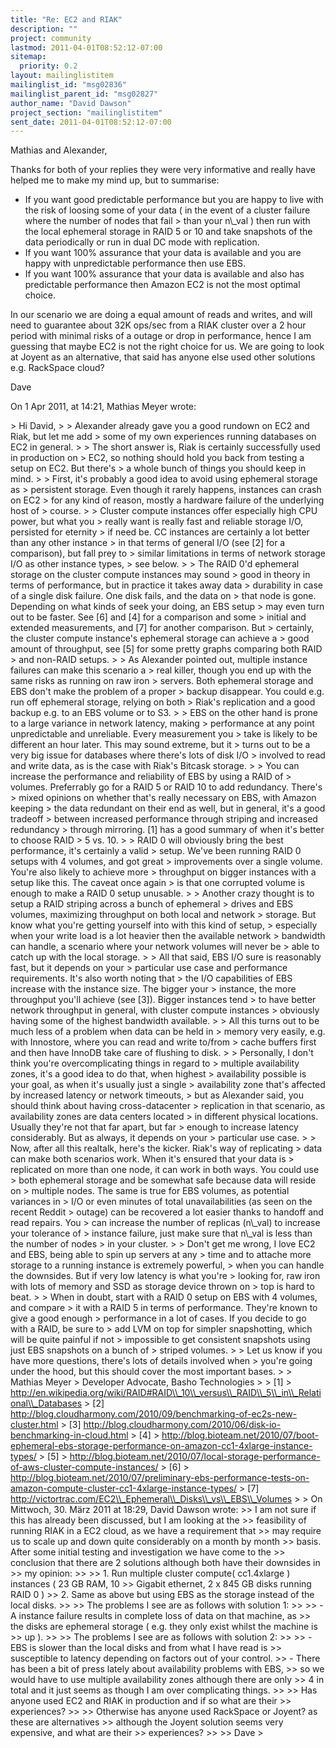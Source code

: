 ```yaml
---
title: "Re: EC2 and RIAK"
description: ""
project: community
lastmod: 2011-04-01T08:52:12-07:00
sitemap:
  priority: 0.2
layout: mailinglistitem
mailinglist_id: "msg02836"
mailinglist_parent_id: "msg02827"
author_name: "David Dawson"
project_section: "mailinglistitem"
sent_date: 2011-04-01T08:52:12-07:00
---
```



Mathias and Alexander,

 Thanks for both of your replies they were very informative and really 
have helped me to make my mind up, but to summarise:

 - If you want good predictable performance but you are happy to live 
with the risk of loosing some of your data ( in the event of a cluster failure 
where the number of nodes that fail &gt; than your n\\_val ) then run with the local 
ephemeral storage in RAID 5 or 10 and take snapshots of the data periodically 
or run in dual DC mode with replication.
 - If you want 100% assurance that your data is available and you are 
happy with unpredictable performance then use EBS.
 - If you want 100% assurance that your data is available and also has 
predictable performance then Amazon EC2 is not the most optimal choice.

 In our scenario we are doing a equal amount of reads and writes, and 
will need to guarantee about 32K ops/sec from a RIAK cluster over a 2 hour 
period with minimal risks of a outage or drop in performance, hence I am 
guessing that maybe EC2 is not the right choice for us. We are going to look at 
Joyent as an alternative, that said has anyone else used other solutions e.g. 
RackSpace cloud?

Dave


On 1 Apr 2011, at 14:21, Mathias Meyer wrote:

&gt; Hi David,
&gt; 
&gt; Alexander already gave you a good rundown on EC2 and Riak, but let me add 
&gt; some of my own experiences running databases on EC2 in general. 
&gt; 
&gt; The short answer is, Riak is certainly successfully used in production on 
&gt; EC2, so nothing should hold you back from testing a setup on EC2. But there's 
&gt; a whole bunch of things you should keep in mind.
&gt; 
&gt; First, it's probably a good idea to avoid using ephemeral storage as 
&gt; persistent storage. Even though it rarely happens, instances can crash on EC2 
&gt; for any kind of reason, mostly a hardware failure of the underlying host of 
&gt; course.
&gt; 
&gt; Cluster compute instances offer especially high CPU power, but what you 
&gt; really want is really fast and reliable storage I/O, persisted for eternity 
&gt; if need be. CC instances are certainly a lot better than any other instance 
&gt; in that terms of general I/O (see [2] for a comparison), but fall prey to 
&gt; similar limitations in terms of network storage I/O as other instance types, 
&gt; see below.
&gt; 
&gt; The RAID 0'd ephemeral storage on the cluster compute instances may sound 
&gt; good in theory in terms of performance, but in practice it takes away data 
&gt; durability in case of a single disk failure. One disk fails, and the data on 
&gt; that node is gone. Depending on what kinds of seek your doing, an EBS setup 
&gt; may even turn out to be faster. See [6] and [4] for a comparison and some 
&gt; initial and extended measurements, and [7] for another comparison. But 
&gt; certainly, the cluster compute instance's ephemeral storage can achieve a 
&gt; good amount of throughput, see [5] for some pretty graphs comparing both RAID 
&gt; and non-RAID setups.
&gt; 
&gt; As Alexander pointed out, multiple instance failures can make this scenario a 
&gt; real killer, though you end up with the same risks as running on raw iron 
&gt; servers. Both ephemeral storage and EBS don't make the problem of a proper 
&gt; backup disappear. You could e.g. run off ephemeral storage, relying on both 
&gt; Riak's replication and a good backup e.g. to an EBS volume or to S3.
&gt; 
&gt; EBS on the other hand is prone to a large variance in network latency, making 
&gt; performance at any point unpredictable and unreliable. Every measurement you 
&gt; take is likely to be different an hour later. This may sound extreme, but it 
&gt; turns out to be a very big issue for databases where there's lots of disk I/O 
&gt; involved to read and write data, as is the case with Riak's Bitcask storage.
&gt; 
&gt; You can increase the performance and reliability of EBS by using a RAID of 
&gt; volumes. Preferrably go for a RAID 5 or RAID 10 to add redundancy. There's 
&gt; mixed opinions on whether that's really necessary on EBS, with Amazon keeping 
&gt; the data redundant on their end as well, but in general, it's a good tradeoff 
&gt; between increased performance through striping and increased redundancy 
&gt; through mirroring. [1] has a good summary of when it's better to choose RAID 
&gt; 5 vs. 10.
&gt; 
&gt; RAID 0 will obviously bring the best performance, it's certainly a valid 
&gt; setup. We've been running RAID 0 setups with 4 volumes, and got great 
&gt; improvements over a single volume. You're also likely to achieve more 
&gt; throughput on bigger instances with a setup like this. The caveat once again 
&gt; is that one corrupted volume is enough to make a RAID 0 setup unusable.
&gt; 
&gt; Another crazy thought is to setup a RAID striping across a bunch of ephemeral 
&gt; drives and EBS volumes, maximizing throughput on both local and network 
&gt; storage. But know what you're getting yourself into with this kind of setup, 
&gt; especially when your write load is a lot heavier then the available network 
&gt; bandwidth can handle, a scenario where your network volumes will never be 
&gt; able to catch up with the local storage.
&gt; 
&gt; All that said, EBS I/O sure is reasonably fast, but it depends on your 
&gt; particular use case and performance requirements. It's also worth noting that 
&gt; the I/O capabilities of EBS increase with the instance size. The bigger your 
&gt; instance, the more throughput you'll achieve (see [3]). Bigger instances tend 
&gt; to have better network throughput in general, with cluster compute instances 
&gt; obviously having some of the highest bandwidth available.
&gt; 
&gt; All this turns out to be much less of a problem when data can be held in 
&gt; memory very easily, e.g. with Innostore, where you can read and write to/from 
&gt; cache buffers first and then have InnoDB take care of flushing to disk.
&gt; 
&gt; Personally, I don't think you're overcomplicating things in regard to 
&gt; multiple availability zones, it's a good idea to do that, when highest 
&gt; availability possible is your goal, as when it's usually just a single 
&gt; availability zone that's affected by increased latency or network timeouts, 
&gt; but as Alexander said, you should think about having cross-datacenter 
&gt; replication in that scenario, as availability zones are data centers located 
&gt; in different physical locations. Usually they're not that far apart, but far 
&gt; enough to increase latency considerably. But as always, it depends on your 
&gt; particular use case.
&gt; 
&gt; Now, after all this realtalk, here's the kicker. Riak's way of replicating 
&gt; data can make both scenarios work. When it's ensured that your data is 
&gt; replicated on more than one node, it can work in both ways. You could use 
&gt; both ephemeral storage and be somewhat safe because data will reside on 
&gt; multiple nodes. The same is true for EBS volumes, as potential variances in 
&gt; I/O or even minutes of total unavailabilities (as seen on the recent Reddit 
&gt; outage) can be recovered a lot easier thanks to handoff and read repairs. You 
&gt; can increase the number of replicas (n\\_val) to increase your tolerance of 
&gt; instance failure, just make sure that n\\_val is less than the number of nodes 
&gt; in your cluster.
&gt; 
&gt; Don't get me wrong, I love EC2 and EBS, being able to spin up servers at any 
&gt; time and to attache more storage to a running instance is extremely powerful, 
&gt; when you can handle the downsides. But if very low latency is what you're 
&gt; looking for, raw iron with lots of memory and SSD as storage device thrown on 
&gt; top is hard to beat.
&gt; 
&gt; When in doubt, start with a RAID 0 setup on EBS with 4 volumes, and compare 
&gt; it with a RAID 5 in terms of performance. They're known to give a good enough 
&gt; performance in a lot of cases. If you decide to go with a RAID, be sure to 
&gt; add LVM on top for simpler snapshotting, which will be quite painful if not 
&gt; impossible to get consistent snapshots using just EBS snapshots on a bunch of 
&gt; striped volumes.
&gt; 
&gt; Let us know if you have more questions, there's lots of details involved when 
&gt; you're going under the hood, but this should cover the most important bases.
&gt; 
&gt; Mathias Meyer
&gt; Developer Advocate, Basho Technologies
&gt; 
&gt; [1] 
&gt; http://en.wikipedia.org/wiki/RAID#RAID\\_10\\_versus\\_RAID\\_5\\_in\\_Relational\\_Databases
&gt; [2] http://blog.cloudharmony.com/2010/09/benchmarking-of-ec2s-new-cluster.html
&gt; [3] http://blog.cloudharmony.com/2010/06/disk-io-benchmarking-in-cloud.html
&gt; [4] 
&gt; http://blog.bioteam.net/2010/07/boot-ephemeral-ebs-storage-performance-on-amazon-cc1-4xlarge-instance-types/
&gt; [5] 
&gt; http://blog.bioteam.net/2010/07/local-storage-performance-of-aws-cluster-compute-instances/
&gt; [6] 
&gt; http://blog.bioteam.net/2010/07/preliminary-ebs-performance-tests-on-amazon-compute-cluster-cc1-4xlarge-instance-types/
&gt; [7] http://victortrac.com/EC2\\_Ephemeral\\_Disks\\_vs\\_EBS\\_Volumes
&gt; 
&gt; On Mittwoch, 30. März 2011 at 18:29, David Dawson wrote: 
&gt;&gt; I am not sure if this has already been discussed, but I am looking at the 
&gt;&gt; feasibility of running RIAK in a EC2 cloud, as we have a requirement that 
&gt;&gt; may require us to scale up and down quite considerably on a month by month 
&gt;&gt; basis. After some initial testing and investigation we have come to the 
&gt;&gt; conclusion that there are 2 solutions although both have their downsides in 
&gt;&gt; my opinion:
&gt;&gt; 
&gt;&gt; 1. Run multiple cluster compute( cc1.4xlarge ) instances ( 23 GB RAM, 10 
&gt;&gt; Gigabit ethernet, 2 x 845 GB disks running RAID 0 )
&gt;&gt; 2. Same as above but using EBS as the storage instead of the local disks.
&gt;&gt; 
&gt;&gt; The problems I see are as follows with solution 1: 
&gt;&gt; 
&gt;&gt; - A instance failure results in complete loss of data on that machine, as 
&gt;&gt; the disks are ephemeral storage ( e.g. they only exist whilst the machine is 
&gt;&gt; up ).
&gt;&gt; 
&gt;&gt; The problems I see are as follows with solution 2:
&gt;&gt; 
&gt;&gt; - EBS is slower than the local disks and from what I have read is 
&gt;&gt; susceptible to latency depending on factors out of your control.
&gt;&gt; - There has been a bit of press lately about availability problems with EBS, 
&gt;&gt; so we would have to use multiple availability zones although there are only 
&gt;&gt; 4 in total and it just seems as though I am over complicating things.
&gt;&gt; 
&gt;&gt; Has anyone used EC2 and RIAK in production and if so what are their 
&gt;&gt; experiences?
&gt;&gt; 
&gt;&gt; Otherwise has anyone used RackSpace or Joyent? as these are alternatives 
&gt;&gt; although the Joyent solution seems very expensive, and what are their 
&gt;&gt; experiences?
&gt;&gt; 
&gt;&gt; Dave
&gt; 

